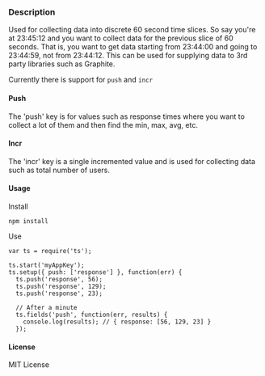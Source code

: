 ### Description

Used for collecting data into discrete 60 second time slices. So say you're at 23:45:12 and you want to collect data for the previous slice of 60 seconds. That is, you want to get data starting from 23:44:00 and going to 23:44:59, not from 23:44:12. This can be used for supplying data to 3rd party libraries such as Graphite.

Currently there is support for `push` and `incr`

#### Push

The 'push' key is for values such as response times where you want to collect a lot of them and then find the min, max, avg, etc.

#### Incr

The 'incr' key is a single incremented value and is used for collecting data such as total number of users.

#### Usage

Install

    npm install

Use

    var ts = require('ts');

    ts.start('myAppKey');
    ts.setup({ push: ['response'] }, function(err) {
      ts.push('response', 56);
      ts.push('response', 129);
      ts.push('response', 23);

      // After a minute
      ts.fields('push', function(err, results) {
        console.log(results); // { response: [56, 129, 23] }
      });

#### License

MIT License

